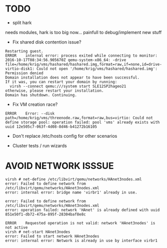 # TODO

* split hark

needs modules, hark is too big now... painfull to debug/implement new stuff

* Fix shared disk contention issue?

```
Restarting guest.
ERROR    internal error: process exited while connecting to monitor: 2016-10-17T08:34:56.905670Z qemu-system-x86_64: -drive file=/home/krig/vms/hashared/hashared.img,format=raw,if=none,id=drive-virtio-disk1: Could not open '/home/krig/vms/hashared/hashared.img': Permission denied
Domain installation does not appear to have been successful.
If it was, you can restart your domain by running:
  virsh --connect qemu:///system start SLE12SP2hageo21
otherwise, please restart your installation.
Domain has shutdown. Continuing.
```

* Fix VM creation race?

```
ERROR    Error: --disk
path=/home/krig/vms/threenode.raw,format=raw,bus=virtio: Could not
define storage pool: operation failed: pool 'vms' already exists with
uuid 12e505c7-063f-4d08-8d46-b41272b16105
```


* Don't replace /etc/hosts config for other scenarios

* Cluster tests / run wizards

# AVOID NETWORK ISSSUE

```
virsh # net-define /etc/libvirt/qemu/networks/HAnet3nodes.xml
error: Failed to define network from /etc/libvirt/qemu/networks/HAnet3nodes.xml
error: internal error: bridge name 'virbr1' already in use.

error: Failed to define network from /etc/libvirt/qemu/networks/HAnet3nodes.xml
error: operation failed: network 'HAnet' is already defined with uuid 851e50f1-db72-475a-895f-28304baf8e8c

ERROR    Requested operation is not valid: network 'HAnet3nodes' is not active
virsh # net-start HAnet3nodes
error: Failed to start network HAnet3nodes
error: internal error: Network is already in use by interface virbr1
```
